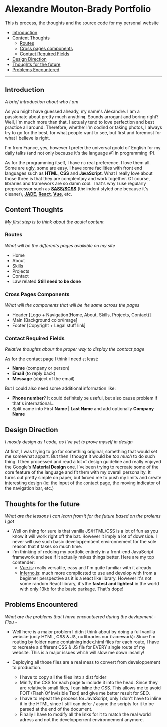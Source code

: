 # Alexandre Mouton-Brady Portfolio
This is process, the thoughts and the source code for my personal website

* [Introduction](#introduction)
* [Content Thoughts](#content-thoughts)
  * [Routes](#routes)
  * [Cross pages components](#cross-pages-components)
  * [Contact Required Fields](#contact-required-fields)
* [Design Direction](#design-direction)
* [Thoughts for the future](#thoughts-for-the-future)
* [Problems Encountered](#problems-encountered)

----

## Introduction
*A brief introduction about who I am*

As you might have guessed already, my name's Alexandre. I am a passionate about pretty much anything. Sounds arrogant and boring right? Well, I'm much more than that. I actually tend to love perfection and best practice all around. Therefore, whether I'm codind or taking photos, I always try to go for the best, for what people want to see, but first and foremost for what I believe is right.

I'm from France, yes, however I prefer the universal goold ol' English for my daily talks (and not only because it's the language #1 in programming :P).

As for the programming itself, I have no real preference. I love them all. Some are ugly, some are easy. I have some facilities with front end languages such as **HTML**, **CSS** and **JavaScript**. What I really love about those three is that they are complentary and work together. Of course, libraries and framework are so damn cool. That's why I use regularly preprocessor such as [**SASS/SCSS**](http://sass-lang.com/) (the indent styled one because it's cleaner), [**JADE**](https://pugjs.org/api/getting-started.html), [**React**](https://facebook.github.io/react/), [**Vue**](https://vuejs.org/), etc.

## Content Thoughts
*My first step is to think about the acutal content*

### Routes
*What will be the differents pages available on my site*

* Home
* About
* Skills
* Projects
* Contact
* Law related **Still need to be done**

### Cross Pages Components
*What will the components that will be the same across the pages*

* Header [Logo + Navigation(Home, About, Skills, Projects, Contact)]
* Main [Background color/image]
* Footer [Copyright + Legal stuff link]

### Contact Required Fields
*Relative thoughts abour the proper way to display the contact page*

As for the contact page I think I need at least:

* **Name** (company or person)
* **Email** (to reply back)
* **Message** (object of the email)

But I could also need some additional information like:

* **Phone number**? It could definitely be useful, but also cause problem if that's international...
* Split name into First **Name | Last Name** and add optionally **Company Name**

## Design Direction
*I mostly design as I code, as I've yet to prove myself in design*

At first, I was trying to go for something original, something that would set me somewhat appart. But then I thought it would be *too much* to do such thing. I then processed and read a lot of design guideline and really enjoyed the Google's **Material Design** one. I've been trying to recreate some of the core feature of the language and fit them with my overall personality. It turns out pretty simple on paper, but forced me to push my limits and create interesting design (ie: the input of the contact page, the moving indicator of the navigation bar, etc.)

## Thoughts for the future
*What are the lessons I can learn from it for the future based on the prolems I got*

* Well on thing for sure is that vanilla JS/HTML/CSS is a lot of fun as you know it will work right off the bat. However it imply a lot of downside. I never will use such basic developpemùent environnement for the sole reason that it takes so much time.
* I'm thinking of redoing my portfolio entirely in a front-end JavaScript framework and see if it actually makes things better. Here are my top contender:
  * [Vue.js](https://vuejs.org/): really versatile, easy and I'm quite familiar with it already
  * [Inferno.js](https://github.com/trueadm/inferno): much more complicated to use and develop with from a beginner perspective as it is a react like library. However it's not some random React library, it's the **fastest and lightest** in the world with only 13kb for the basic package. That's dope!

## Problems Encountered
*What are the problems that I have encounteered during the devlopment - Fiou -*

* Well here is a major problem I didn't think about by doing a full vanilla website (only HTML, CSS & JS, no libraries nor framework): Since I'm routing by folder name containing index.html files for each route, I have to recreate a different CSS & JS file for EVERY single route of my website. This is a major issues which will slow me down insanly!

* Deploying all those files are a real mess to convert from developpement to production.
  * I have to copy all the files into a dist folder
  * Minify the CSS for each page to include it into the head. Since they are relatively small files, I can inline the CSS. This allows me to avoid FOIT (Flash Of Invisible Text) and give me better result for SEO.
  * I have to repeat the process for JavaScript, only I don't have to inline it in the HTML since I still can defer / async the scripts for it to be parsed at the end of the document.
  * Finally I have to modify all the links for it to match the real world adress and not the developpement environnement anymore.
